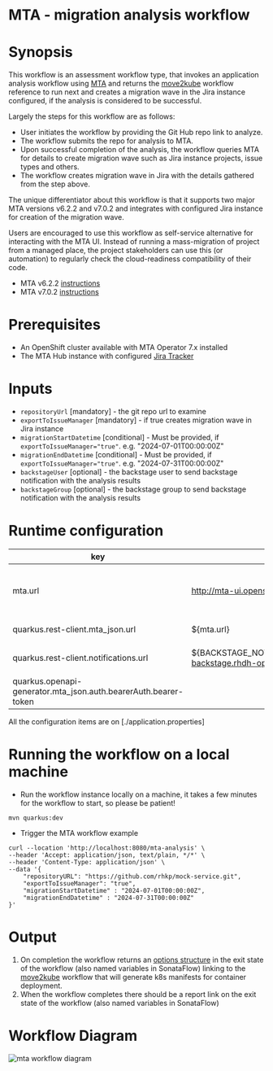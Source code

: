 # MTA - migration analysis workflow

# Synopsis
This workflow is an assessment workflow type, that invokes an application analysis workflow using [MTA][1]
and returns the [move2kube][3] workflow reference to run next and creates a migration wave in the Jira instance configured, if the analysis is considered to be successful.

Largely the steps for this workflow are as follows:
- User initiates the workflow by providing the Git Hub repo link to analyze.
- The workflow submits the repo for analysis to MTA.
- Upon successful completion of the analysis, the workflow queries MTA for details to create migration wave such as Jira instance projects, issue types and others.
- The workflow creates migration wave in Jira with the details gathered from the step above.

The unique differentiator about this workflow is that it supports two major MTA versions v6.2.2 and v7.0.2 and integrates with configured Jira instance for creation of the migration wave.

Users are encouraged to use this workflow as self-service alternative for interacting with the MTA UI. Instead of running
a mass-migration of project from a managed place, the project stakeholders can use this (or automation) to regularly check
the cloud-readiness compatibility of their code.

- MTA v6.2.2 [instructions](./v6.2.2/openshift-local-setup/readme.md)
- MTA v7.0.2 [instructions](./v7.0.2/openshift-local-setup/readme.md)

# Prerequisites
* An OpenShift cluster available with MTA Operator 7.x installed
* The MTA Hub instance with configured [Jira Tracker](https://access.redhat.com/documentation/en-us/migration_toolkit_for_applications/7.0/html/user_interface_guide/creating-configuring-jira-connection#doc-wrapper)

# Inputs
- `repositoryUrl` [mandatory] - the git repo url to examine
- `exportToIssueManager` [mandatory] - if true creates migration wave in Jira instance
- `migrationStartDatetime` [conditional] - Must be provided, if `exportToIssueManager="true"`. e.g. "2024-07-01T00:00:00Z"
- `migrationEndDatetime` [conditional] - Must be provided, if `exportToIssueManager="true"`. e.g. "2024-07-31T00:00:00Z"
- `backstageUser` [optional] - the backstage user to send backstage notification with the analysis results
- `backstageGroup` [optional] - the backstage group to send backstage notification with the analysis results

# Runtime configuration

| key                                                             | example                                                                                      | description                               |
|-----------------------------------------------------------------|----------------------------------------------------------------------------------------------|-------------------------------------------|
| mta.url                                                         | http://mta-ui.openshift-mta.svc.cluster.local:8080                                           | Endpoint (with protocol and port) for MTA |
| quarkus.rest-client.mta_json.url                                | ${mta.url}                                                                                   | MTA hub api                               |
| quarkus.rest-client.notifications.url                           | ${BACKSTAGE_NOTIFICATIONS_URL:http://backstage-backstage.rhdh-operator/api/notifications/}   | Backstage notification url                |
| quarkus.openapi-generator.mta_json.auth.bearerAuth.bearer-token |                                                                                              | Bearer Token for MTA api                  |

All the configuration items are on [./application.properties]

# Running the workflow on a local machine
* Run the workflow instance locally on a machine, it takes a few minutes for the workflow to start, so please be patient!
```shell
mvn quarkus:dev
```

* Trigger the MTA workflow example
```shell
curl --location 'http://localhost:8080/mta-analysis' \
--header 'Accept: application/json, text/plain, */*' \
--header 'Content-Type: application/json' \
--data '{
    "repositoryURL": "https://github.com/rhkp/mock-service.git",
    "exportToIssueManager": "true",
    "migrationStartDatetime" : "2024-07-01T00:00:00Z",
    "migrationEndDatetime" : "2024-07-31T00:00:00Z"
}'
```

# Output
1. On completion the workflow returns an [options structure][2] in the exit state of the workflow (also named variables in SonataFlow)
linking to the [move2kube][3] workflow that will generate k8s manifests for container deployment.
1. When the workflow completes there should be a report link on the exit state of the workflow (also named variables in SonataFlow)

# Workflow Diagram
![mta workflow diagram](https://github.com/rhdhorchestrator/serverless-workflows/blob/main/mta/mta.svg?raw=true)

[1]: https://developers.redhat.com/products/mta/download
[2]: https://github.com/rhdhorchestrator/serverless-workflows/blob/main/assessment/schema/workflow-options-output-schema.json
[3]: https://github.com/rhdhorchestrator/serverless-workflows/tree/main/move2kube